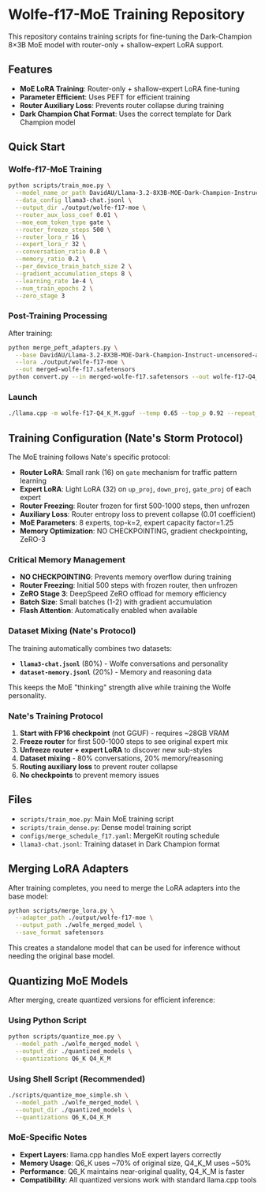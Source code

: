 # Wolfe-f17-MoE Training Repository

This repository contains training scripts for fine-tuning the Dark-Champion 8×3B MoE model with router-only + shallow-expert LoRA support.

## Features

- **MoE LoRA Training**: Router-only + shallow-expert LoRA fine-tuning
- **Parameter Efficient**: Uses PEFT for efficient training
- **Router Auxiliary Loss**: Prevents router collapse during training
- **Dark Champion Chat Format**: Uses the correct template for Dark Champion model

## Quick Start

### Wolfe-f17-MoE Training

```bash
python scripts/train_moe.py \
  --model_name_or_path DavidAU/Llama-3.2-8X3B-MOE-Dark-Champion-Instruct-uncensored-abliterated-18.4B \
  --data_config llama3-chat.jsonl \
  --output_dir ./output/wolfe-f17-moe \
  --router_aux_loss_coef 0.01 \
  --moe_eom_token_type gate \
  --router_freeze_steps 500 \
  --router_lora_r 16 \
  --expert_lora_r 32 \
  --conversation_ratio 0.8 \
  --memory_ratio 0.2 \
  --per_device_train_batch_size 2 \
  --gradient_accumulation_steps 8 \
  --learning_rate 1e-4 \
  --num_train_epochs 2 \
  --zero_stage 3
```

### Post-Training Processing

After training:

```bash
python merge_peft_adapters.py \
  --base DavidAU/Llama-3.2-8X3B-MOE-Dark-Champion-Instruct-uncensored-abliterated-18.4B \
  --lora ./output/wolfe-f17-moe \
  --out merged-wolfe-f17.safetensors
python convert.py --in merged-wolfe-f17.safetensors --out wolfe-f17-Q4_K_M.gguf --quantize q4_k_m
```

### Launch

```bash
./llama.cpp -m wolfe-f17-Q4_K_M.gguf --temp 0.65 --top_p 0.92 --repeat_penalty 1.1
```

## Training Configuration (Nate's Storm Protocol)

The MoE training follows Nate's specific protocol:
- **Router LoRA**: Small rank (16) on `gate` mechanism for traffic pattern learning
- **Expert LoRA**: Light LoRA (32) on `up_proj`, `down_proj`, `gate_proj` of each expert
- **Router Freezing**: Router frozen for first 500-1000 steps, then unfrozen
- **Auxiliary Loss**: Router entropy loss to prevent collapse (0.01 coefficient)
- **MoE Parameters**: 8 experts, top-k=2, expert capacity factor=1.25
- **Memory Optimization**: NO CHECKPOINTING, gradient checkpointing, ZeRO-3

### Critical Memory Management

- **NO CHECKPOINTING**: Prevents memory overflow during training
- **Router Freezing**: Initial 500 steps with frozen router, then unfrozen
- **ZeRO Stage 3**: DeepSpeed ZeRO offload for memory efficiency
- **Batch Size**: Small batches (1-2) with gradient accumulation
- **Flash Attention**: Automatically enabled when available

### Dataset Mixing (Nate's Protocol)

The training automatically combines two datasets:
- **`llama3-chat.jsonl`** (80%) - Wolfe conversations and personality
- **`dataset-memory.jsonl`** (20%) - Memory and reasoning data

This keeps the MoE "thinking" strength alive while training the Wolfe personality.

### Nate's Training Protocol

1. **Start with FP16 checkpoint** (not GGUF) - requires ~28GB VRAM
2. **Freeze router** for first 500-1000 steps to see original expert mix
3. **Unfreeze router + expert LoRA** to discover new sub-styles
4. **Dataset mixing** - 80% conversations, 20% memory/reasoning
5. **Routing auxiliary loss** to prevent router collapse
6. **No checkpoints** to prevent memory issues

## Files

- `scripts/train_moe.py`: Main MoE training script
- `scripts/train_dense.py`: Dense model training script
- `configs/merge_schedule_f17.yaml`: MergeKit routing schedule
- `llama3-chat.jsonl`: Training dataset in Dark Champion format

## Merging LoRA Adapters

After training completes, you need to merge the LoRA adapters into the base model:

```bash
python scripts/merge_lora.py \
  --adapter_path ./output/wolfe-f17-moe \
  --output_path ./wolfe_merged_model \
  --save_format safetensors
```

This creates a standalone model that can be used for inference without needing the original base model.


## Quantizing MoE Models

After merging, create quantized versions for efficient inference:

### Using Python Script
```bash
python scripts/quantize_moe.py \
  --model_path ./wolfe_merged_model \
  --output_dir ./quantized_models \
  --quantizations Q6_K Q4_K_M
```

### Using Shell Script (Recommended)
```bash
./scripts/quantize_moe_simple.sh \
  --model_path ./wolfe_merged_model \
  --output_dir ./quantized_models \
  --quantizations Q6_K,Q4_K_M
```

### MoE-Specific Notes
- **Expert Layers**: llama.cpp handles MoE expert layers correctly
- **Memory Usage**: Q6_K uses ~70% of original size, Q4_K_M uses ~50%
- **Performance**: Q6_K maintains near-original quality, Q4_K_M is faster
- **Compatibility**: All quantized versions work with standard llama.cpp tools
